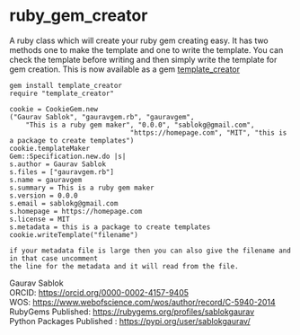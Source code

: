 # ruby_gem_creator
A ruby class which will create your ruby gem creating easy. It has two methods one to make the template and one to write the template. You can check the template before writing and then simply write the template for gem creation. This is now available as a gem [template_creator](https://rubygems.org/gems/template_creator/versions/0.0.1)

```
gem install template_creator
require "template_creator"
```

```
cookie = CookieGem.new
("Gaurav Sablok", "gauravgem.rb", "gauravgem",
    "This is a ruby gem maker", "0.0.0", "sablokg@gmail.com",
                              "https://homepage.com", "MIT", "this is a package to create templates")
cookie.templateMaker
Gem::Specification.new.do |s|
s.author = Gaurav Sablok                                
s.files = ["gauravgem.rb"]                              
s.name = gauravgem                                      
s.summary = This is a ruby gem maker                    
s.version = 0.0.0                                       
s.email = sablokg@gmail.com                             
s.homepage = https://homepage.com                       
s.license = MIT                                         
s.metadata = this is a package to create templates
cookie.writeTemplate("filename")

if your metadata file is large then you can also give the filename and in that case uncomment
the line for the metadata and it will read from the file.
```
Gaurav Sablok \
ORCID: https://orcid.org/0000-0002-4157-9405 \
WOS: https://www.webofscience.com/wos/author/record/C-5940-2014 \
RubyGems Published: https://rubygems.org/profiles/sablokgaurav \
Python Packages Published : https://pypi.org/user/sablokgaurav/

